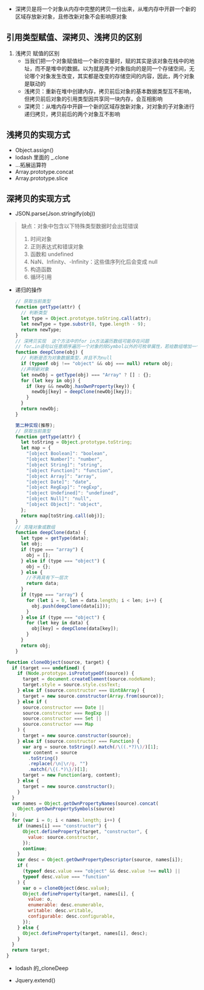 - 深拷贝是将一个对象从内存中完整的拷贝一份出来，从堆内存中开辟一个新的区域存放新对象，且修改新对象不会影响原对象

## 引用类型赋值、深拷贝、浅拷贝的区别

1. 浅拷贝 赋值的区别
   - 当我们把一个对象赋值给一个新的变量时，赋的其实是该对象在栈中的地址，而不是堆中的数据。以为就是两个对象指向的是同一个存储空间，无论哪个对象发生改变，其实都是改变的存储空间的内容，因此，两个对象是联动的
   - 浅拷贝：重新在堆中创建内存，拷贝前后对象的基本数据类型互不影响，但拷贝前后对象的引用类型因共享同一块内存，会互相影响
   - 深拷贝：从堆内存中开辟一个新的区域存放新对象，对对象的子对象进行递归拷贝，拷贝前后的两个对象互不影响

## 浅拷贝的实现方式

- Object.assign()
- lodash 里面的 \_.clone
- ...拓展运算符
- Array.prototype.concat
- Array.prototype.slice

## 深拷贝的实现方式

- JSON.parse(Json.stringify(obj))

> 缺点：对象中包含以下特殊类型数据时会出现错误
>
> 1. 时间对象
> 2. 正则表达式和错误对象
> 3. 函数和 undefined
> 4. NaN、Infinity、-Infinity：这些值序列化后会变成 null
> 5. 构造函数
> 6. 循环引用

- 递归的操作

  ```js
  // 获取当前类型
  function getType(attr) {
    // 判断类型
    let type = Object.prototype.toString.call(attr);
    let newType = type.substr(8, type.length - 9);
    return newType;
  }
  // 深拷贝实现  这个方法中的for in方法遍历数组可能存在问题
  // for…in语句以任意顺序遍历一个对象的除Symbol以外的可枚举属性，若给数组增加一个可枚举属性，for...in会将增加的属性遍历出来
  function deepClone(obj) {
    // 判断是否为对象数据类型，并且不为null
    if (typeof obj !== "object" && obj === null) return obj;
    //声明新对象
    let newObj = getType(obj) === "Array" ? [] : {};
    for (let key in obj) {
      if (key && newObj.hasOwnProperty(key)) {
        newObj[key] = deepClone(newObj[key]);
      }
    }
    return newObj;
  }
  ```

  ```js
  第二种实现(推荐);
  // 获取当前类型
  function getType(attr) {
    let toString = Object.prototype.toString;
    let map = {
      "[object Boolean]": "boolean",
      "[object Number]": "number",
      "[object String]": "string",
      "[object Function]": "function",
      "[object Array]": "array",
      "[object Date]": "date",
      "[object RegExp]": "regExp",
      "[object Undefined]": "undefined",
      "[object Null]": "null",
      "[object Object]": "object",
    };
    return map[toString.call(obj)];
  }
  // 克隆对象或数组
  function deepClone(data) {
    let type = getType(data);
    let obj;
    if (type === "array") {
      obj = [];
    } else if (type === "object") {
      obj = {};
    } else {
      //不再具有下一层次
      return data;
    }
    if (type === "array") {
      for (let i = 0, len = data.length; i < len; i++) {
        obj.push(deepClone(data[i]));
      }
    } else if (type === "object") {
      for (let key in data) {
        obj[key] = deepClone(data[key]);
      }
    }
    return obj;
  }
  ```

```js
function cloneObject(source, target) {
  if (target === undefined) {
    if (Node.prototype.isPrototypeOf(source)) {
      target = document.createElement(source.nodeName);
      target.style = source.style.cssText;
    } else if (source.constructor === Uint8Array) {
      target = new source.constructor(Array.from(source));
    } else if (
      source.constructor === Date ||
      source.constructor === RegExp ||
      source.constructor === Set ||
      source.constructor === Map
    ) {
      target = new source.constructor(source);
    } else if (source.constructor === Function) {
      var arg = source.toString().match(/\((.*?)\)/)[1];
      var content = source
        .toString()
        .replace(/\n|\r/g, "")
        .match(/\{(.*)\}/)[1];
      target = new Function(arg, content);
    } else {
      target = new source.constructor();
    }
  }
  var names = Object.getOwnPropertyNames(source).concat(
    Object.getOwnPropertySymbols(source)
  );
  for (var i = 0; i < names.length; i++) {
    if (names[i] === "constructor") {
      Object.defineProperty(target, "constructor", {
        value: source.constructor,
      });
      continue;
    }
    var desc = Object.getOwnPropertyDescriptor(source, names[i]);
    if (
      (typeof desc.value === "object" && desc.value !== null) ||
      typeof desc.value === "function"
    ) {
      var o = cloneObject(desc.value);
      Object.defineProperty(target, names[i], {
        value: o,
        enumerable: desc.enumerable,
        writable: desc.writable,
        configurable: desc.configurable,
      });
    } else {
      Object.defineProperty(target, names[i], desc);
    }
  }
  return target;
}
```

- lodash 的\_cloneDeep

- Jquery.extend()
